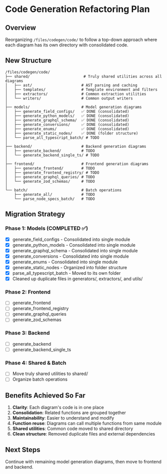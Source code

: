 # Code Generation Refactoring Plan

## Overview
Reorganizing `/files/codegen/code/` to follow a top-down approach where each diagram has its own directory with consolidated code.

## New Structure

```
/files/codegen/code/
├── shared/                        # Truly shared utilities across all diagrams
│   ├── ast/                      # AST parsing and caching
│   ├── templates/                # Template environment and filters
│   ├── extractors/               # Common extraction utilities
│   └── writers/                  # Common output writers
│
├── models/                       # Model generation diagrams
│   ├── generate_field_configs/   ✅ DONE (consolidated)
│   ├── generate_python_models/   ✅ DONE (consolidated)
│   ├── generate_graphql_schema/  ✅ DONE (consolidated)
│   ├── generate_conversions/     ✅ DONE (consolidated)
│   ├── generate_enums/           ✅ DONE (consolidated)
│   ├── generate_static_nodes/    ✅ DONE (folder structure)
│   └── parse_all_typescript_batch/ # TODO
│
├── backend/                      # Backend generation diagrams
│   ├── generate_backend/         # TODO
│   └── generate_backend_single_ts/ # TODO
│
├── frontend/                     # Frontend generation diagrams
│   ├── generate_frontend/        # TODO
│   ├── generate_frontend_registry/ # TODO
│   ├── generate_graphql_queries/ # TODO
│   └── generate_zod_schemas/     # TODO
│
└── batch/                        # Batch operations
    ├── generate_all/             # TODO
    └── parse_node_specs_batch/   # TODO
```

## Migration Strategy

### Phase 1: Models (COMPLETED ✅)
- [x] generate_field_configs - Consolidated into single module
- [x] generate_python_models - Consolidated into single module  
- [x] generate_graphql_schema - Consolidated into single module
- [x] generate_conversions - Consolidated into single module
- [x] generate_enums - Consolidated into single module
- [x] generate_static_nodes - Organized into folder structure
- [x] parse_all_typescript_batch - Moved to its own folder
- [x] Cleaned up duplicate files in generators/, extractors/, and utils/

### Phase 2: Frontend
- [ ] generate_frontend
- [ ] generate_frontend_registry
- [ ] generate_graphql_queries
- [ ] generate_zod_schemas

### Phase 3: Backend
- [ ] generate_backend
- [ ] generate_backend_single_ts

### Phase 4: Shared & Batch
- [ ] Move truly shared utilities to shared/
- [ ] Organize batch operations

## Benefits Achieved So Far

1. **Clarity**: Each diagram's code is in one place
2. **Consolidation**: Related functions are grouped together
3. **Maintainability**: Easier to understand and modify
4. **Function reuse**: Diagrams can call multiple functions from same module
5. **Shared utilities**: Common code moved to shared directory
6. **Clean structure**: Removed duplicate files and external dependencies

## Next Steps

Continue with remaining model generation diagrams, then move to frontend and backend.